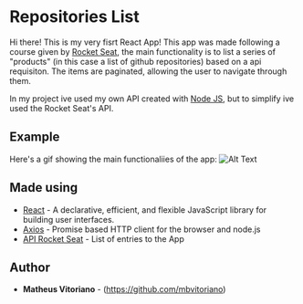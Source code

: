 # Repositories List

Hi there!
This is my very fisrt React App!
This app was made following a course given by [Rocket Seat](https://rocketseat.com.br/), the main functionality is to list a series of "products" (in this case a list of github repositories) based on a api requisiton.
 The items are paginated, allowing the user to navigate through them.
 
 In my project ive used my own API created with [Node JS](https://github.com/nodejs/node), but to simplify ive used the Rocket Seat's API.
  


## Example

Here's a gif showing the main functionaliies of the app:
![Alt Text](example.gif)


## Made using

* [React](https://github.com/facebook/react) - A declarative, efficient, and flexible JavaScript library for building user interfaces.
* [Axios](https://github.com/axios/axios) - Promise based HTTP client for the browser and node.js
* [API Rocket Seat](http://rocketseat-node.herokuapp.com/api/products) - List of entries to the App

## Author

* **Matheus Vitoriano** - (https://github.com/mbvitoriano)


